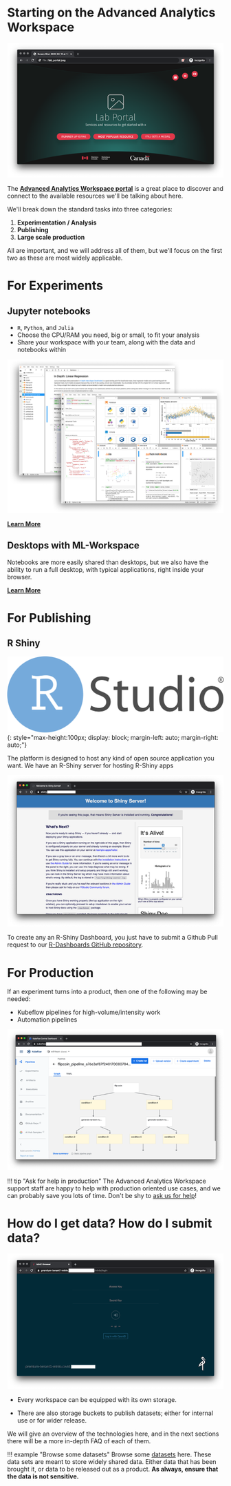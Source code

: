 # Starting on the Advanced Analytics Workspace

![Advanced Analytics Workspace homepage](images/readme/portal_ui.png)

The **[Advanced Analytics Workspace portal](https://portal.covid.cloud.statcan.ca)** is
a great place to discover and connect to the available resources we'll be
talking about here.

We'll break down the standard tasks into three categories:

  1. **Experimentation / Analysis**
  2. **Publishing**
  3. **Large scale production**

All are important, and we will address all of them, but we'll focus on the first
two as these are most widely applicable.

# For Experiments

<!-- ![Kubeflow](images/logo-kubeflow.png){: style="max-height:200px"} -->

## Jupyter notebooks

  - `R`, `Python`, and `Julia`
  - Choose the CPU/RAM you need, big or small, to fit your analysis
  - Share your workspace with your team, along with the data and notebooks within

![Jupyter Notebooks](images/jupyter_in_action.png)

[**Learn More**](1-Experiments/Jupyter)

## Desktops with ML-Workspace

Notebooks are more easily shared than desktops, but we also have the ability to
run a full desktop, with typical applications, right inside your browser.

[**Learn More**](1-Experiments/ML-Workspaces)

# For Publishing

## R Shiny

![R Shiny](images/logo-RStudio.png){: style="max-height:100px; display: block; margin-left: auto; margin-right: auto;"}

The platform is designed to host any kind of open source application you want.
We have an R-Shiny server for hosting R-Shiny apps

 ![R Shiny Server](images/readme/shiny_ui.png)
 
To create any an R-Shiny Dashboard, you just have to submit a Github Pull
request to our [R-Dashboards GitHub repository](https://github.com/StatCan/R-dashboards). 

# For Production

If an experiment turns into a product, then one of the following may be needed:

  - Kubeflow pipelines for high-volume/intensity work
  - Automation pipelines
 
![Kubeflow Pipelines](images/readme/kubeflow_pipeline.png)

!!! tip "Ask for help in production"
    The Advanced Analytics Workspace support staff are happy to help with
    production oriented use cases, and we can probably save you lots of time.
    Don't be shy to [ask us for help](Help)!

# How do I get data? How do I submit data?

![Browse Datasets](images/readme/minio_ui.png)

 - Every workspace can be equipped with its own storage.

 - There are also storage buckets to publish datasets; either for internal use
   or for wider release.

We will give an overview of the technologies here, and in the next sections
there will be a more in-depth FAQ of each of them. 

!!! example "Browse some datasets"
    Browse some [datasets](https://datasets.covid.cloud.statcan.ca) here. These
    data sets are meant to store widely shared data. Either data that has been
    brought it, or data to be released out as a product. **As always, ensure
    that the data is not sensitive.**

